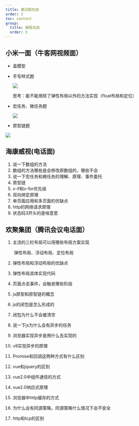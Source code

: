 ```yaml
---
title: 面试题总结
order: 3
toc: content
group: 
  title: 编程总结
  order: 3
---
```


## 小米一面（牛客网视频面）

* 盒模型

* 手写样式题

  ![](https://gitee.com/gybsl/image-upload/raw/master/image_docs/image-20221102124838700.png)

  思考：能不能用除了弹性布局以外的方法实现（float布局和定位）

* 宏任务、微任务题

  ![](https://gitee.com/gybsl/image-upload/raw/master/image_docs/image-20221102124738202.png)

* 原型链题

![](https://gitee.com/gybsl/image-upload/raw/master/image_docs/image-20221102125020836.png)



## 海康威视(电话面)

1. 说一下数组的方法
2. 数组的方法哪些是会修改原数组的，哪些不会
3. 说一下宏任务和微任务的理解、原理、事件委托
4. 原型链
5. v-if和v-for优先级
6. 双向绑定原理
7. 单页面应用和多页面的优缺点
8. http的网络请求原理
9. 状态码3开头的是啥意思



## 欢聚集团（腾讯会议电话面）

1. 主流的三栏布局可以用哪些布局方案实现

   ​	弹性布局、浮动布局、定位布局

2. 弹性布局和浮动布局的优缺点

3. 弹性布局具体实现代码

4. 页面点击事件，会触发哪些阶段

5. js原型和原型链的概念

6. js的闭包是怎么形成的

7. 闭包为什么不会被清空

8. 说一下js为什么会有异步的任务

9. 浏览器实现异步是用什么去实现的

10. v8实现异步的原理

11. Promise和回调这两种方式有什么区别

12. vue和jquery的区别

13. vue2.0中组件通信的方式

14. vue2.0响应式原理

15. 浏览器中http缓存的方式

16. 为什么会有同源策略，同源策略什么情况下会不安全

17. http和tcp的区别
